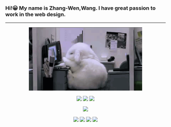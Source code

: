 ### Hi!😀 My name is Zhang-Wen,Wang. I have great passion to work in the web design.

<hr>

<div align="center">
    <img src="./images/VWLYIGn.gif" height="200">
<p> 
    <img src="https://img.shields.io/badge/-HTML5-E34F26?style=flat-square&logo=html5logoColor=white" />    <img src="https://img.shields.io/badge/-CSS3-1572B6?style=flat-squarelogo=css3" /> <img src="https:/    img.shields.io/badge/-JavaScript-oringe?style=flat-squarelogo=javascript" /> 
</p>

![](http://github-profile-summary-cards.vercel.app/api/cards/profile-details?username=NailShort&theme=nord_bright)

![](http://github-profile-summary-cards.vercel.app/api/cards/repos-per-language?username=NailShort&theme=nord_bright)
![](http://github-profile-summary-cards.vercel.app/api/cards/most-commit-language?username=NailShort&theme=nord_bright)
![](http://github-profile-summary-cards.vercel.app/api/cards/stats?username=NailShort&theme=nord_bright)
![](http://github-profile-summary-cards.vercel.app/api/cards/productive-time?username=NailShort&theme=nord_bright)

 </div>
